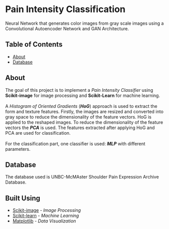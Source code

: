 # Pain Intensity Classification
Neural Network that generates color images from gray scale images using a Convolutional Autoencoder Network 
and GAN Architecture.
## Table of Contents

- [About](#about)
- [Database](#database)

## About <a name="about"></a>
The goal of this project is to implement a *Pain Intensity Classifier* using **Scikit-image** for image processing and
**Scikit-Learn** for machine learning.</br> </br>
A *Histogram of Oriented Gradients* (***HoG***) approach is used to extract the form and texture features. 
Firstly, the images are resized and converted into gray space to reduce the dimensionality of the feature vectors. 
HoG is applied to the reshaped images. 
To reduce the dimensionality of the feature vectors the ***PCA*** is used.
The features extracted after applying HoG and PCA are used for classification.
</br> </br>
For the classification part, one classifier is used: ***MLP*** with different parameters.
## Database <a name="database"></a>
The database used is UNBC-McMAster Shoulder Pain Expression Archive Database.

## Built Using
- [Scikit-image](https://scikit-image.org/) - *Image Processing*
- [Scikit-learn](https://scikit-learn.org/stable/) - *Machine Learning*
- [Matplotlib](https://matplotlib.org/) - *Data Visualization*